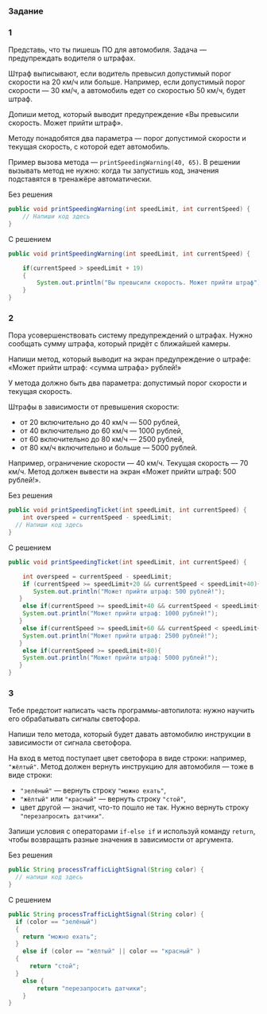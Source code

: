 ### Задание 
### 1
  
Представь, что ты пишешь ПО для автомобиля. Задача — предупреждать водителя о штрафах.

Штраф выписывают, если водитель превысил допустимый порог скорости на 20 км/ч или больше. Например, если допустимый порог скорости — 30 км/ч, а автомобиль едет со скоростью 50 км/ч, будет штраф.

Допиши метод, который выводит предупреждение «Вы превысили скорость. Может прийти штраф».

Методу понадобятся два параметра — порог допустимой скорости и текущая скорость, с которой едет автомобиль.

Пример вызова метода — `printSpeedingWarning(40, 65)`. В решении вызывать метод не нужно: когда ты запустишь код, значения подставятся в тренажёре автоматически.

Без решения
```Java
public void printSpeedingWarning(int speedLimit, int currentSpeed) {
	// Напиши код здесь
}
```

С решением
```Java
public void printSpeedingWarning(int speedLimit, int currentSpeed) {

    if(currentSpeed > speedLimit + 19)
    {
        System.out.println("Вы превысили скорость. Может прийти штраф");
    }
}
```
### 2
Пора усовершенствовать систему предупреждений о штрафах. Нужно сообщать сумму штрафа, который придёт с ближайшей камеры.

Напиши метод, который выводит на экран предупреждение о штрафе: «Может прийти штраф: <сумма штрафа> рублей!»

У метода должно быть два параметра: допустимый порог скорости и текущая скорость.

Штрафы в зависимости от превышения скорости:

- от 20 включительно до 40 км/ч — 500 рублей,
- от 40 включительно до 60 км/ч — 1000 рублей,
- от 60 включительно до 80 км/ч — 2500 рублей,
- от 80 км/ч включительно и больше — 5000 рублей.

Например, ограничение скорости — 40 км/ч. Текущая скорость — 70 км/ч. Метод должен вывести на экран «Может прийти штраф: 500 рублей!».

Без решения
```Java
public void printSpeedingTicket(int speedLimit, int currentSpeed) {
	int overspeed = currentSpeed - speedLimit;
  // Напиши код здесь
}
```

С решением
```Java
public void printSpeedingTicket(int speedLimit, int currentSpeed) {

    int overspeed = currentSpeed - speedLimit;
    if (currentSpeed >= speedLimit+20 && currentSpeed < speedLimit+40){
       System.out.println("Может прийти штраф: 500 рублей!");
   }
    else if(currentSpeed >= speedLimit+40 && currentSpeed < speedLimit+60){
    System.out.println("Может прийти штраф: 1000 рублей!");
   }
    else if(currentSpeed >= speedLimit+60 && currentSpeed < speedLimit+80){
    System.out.println("Может прийти штраф: 2500 рублей!");
   }
    else if(currentSpeed >= speedLimit+80){
    System.out.println("Может прийти штраф: 5000 рублей!");
   }
}
```
### 3
Тебе предстоит написать часть программы-автопилота: нужно научить его обрабатывать сигналы светофора.

Напиши тело метода, который будет давать автомобилю инструкции в зависимости от сигнала светофора.

На вход в метод поступает цвет светофора в виде строки: например, `"жёлтый"`. Метод должен вернуть инструкцию для автомобиля — тоже в виде строки:

- `"зелёный"` — вернуть строку `"можно ехать"`,
- `"жёлтый"` или `"красный"` — вернуть строку `"стой"`,
- цвет другой — значит, что-то пошло не так. Нужно вернуть строку `"перезапросить датчики"`.

Запиши условия с операторами `if-else if` и используй команду `return`, чтобы возвращать разные значения в зависимости от аргумента.

Без решения
```Java
public String processTrafficLightSignal(String color) { 
  // напиши код здесь
}
```

С решением
```Java
public String processTrafficLightSignal(String color) { 
  if (color == "зелёный")
  {
    return "можно ехать";
  }
    else if (color == "жёлтый" || color == "красный" )
  {
      return "стой";
  }
    else {
        return "перезапросить датчики";
    }
}
```